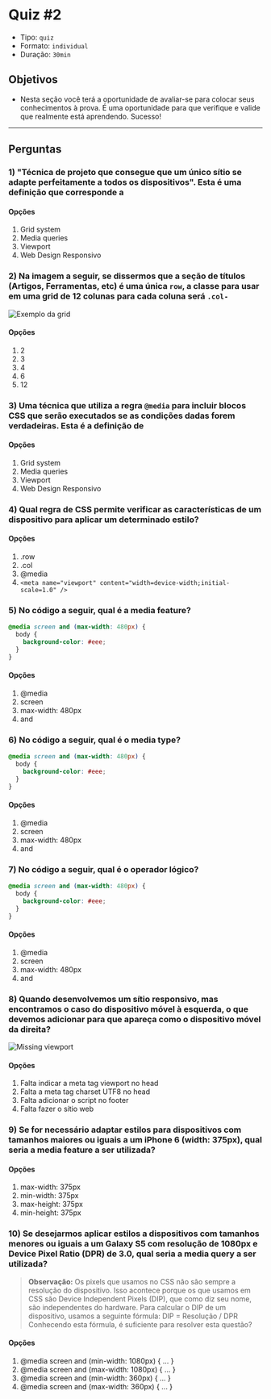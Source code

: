 # Quiz #2

- Tipo: `quiz`
- Formato: `individual`
- Duração: `30min`

## Objetivos

- Nesta seção você terá a oportunidade de avaliar-se para colocar seus
  conhecimentos à prova. É uma oportunidade para que verifique e valide que
  realmente está aprendendo. Sucesso!

***

## Perguntas

### 1) "Técnica de projeto que consegue que um único sítio se adapte perfeitamente a todos os dispositivos". Esta é uma definição que corresponde a

#### Opções

1. Grid system
2. Media queries
3. Viewport
4. Web Design Responsivo

<solution style="display:none;">4</solution>

### 2) Na imagem a seguir, se dissermos que a seção de títulos (Artigos, Ferramentas, etc) é uma única `row`, a classe para usar em uma grid de 12 colunas para cada coluna será `.col-`

![Exemplo da
*grid*](https://cdn.tutsplus.com/webdesign/uploads/2013/08/grids-1.jpg)

#### Opções

1. 2
2. 3
3. 4
4. 6
5. 12

<solution style="display:none;">1</solution>

### 3) Uma técnica que utiliza a regra `@media` para incluir blocos CSS que serão executados se as condições dadas forem verdadeiras. Esta é a definição de

#### Opções

1. Grid system
2. Media queries
3. Viewport
4. Web Design Responsivo

<solution style="display:none;">2</solution>

### 4) Qual regra de CSS permite verificar as características de um dispositivo para aplicar um determinado estilo?

#### Opções

1. .row
2. .col
3. @media
4. `<meta name="viewport" content="width=device-width;initial-scale=1.0" />`

<solution style="display:none;">3</solution>

### 5) No código a seguir, qual é a media feature?

```css
@media screen and (max-width: 480px) {
  body {
    background-color: #eee;
  }
}
```

#### Opções

1. @media
2. screen
3. max-width: 480px
4. and

<solution style="display:none;">3</solution>

### 6) No código a seguir, qual é o media type?

```css
@media screen and (max-width: 480px) {
  body {
    background-color: #eee;
  }
}
```

#### Opções

1. @media
2. screen
3. max-width: 480px
4. and

<solution style="display:none;">2</solution>

### 7) No código a seguir, qual é o operador lógico?

```css
@media screen and (max-width: 480px) {
  body {
    background-color: #eee;
  }
}
```

#### Opções

1. @media
2. screen
3. max-width: 480px
4. and

<solution style="display:none;">4</solution>

### 8) Quando desenvolvemos um sítio responsivo, mas encontramos o caso do dispositivo móvel à esquerda, o que devemos adicionar para que apareça como o dispositivo móvel da direita?

![Missing
viewport](https://developers.google.com/search/mobile-sites/imgs/mobile-seo/viewport.png)

#### Opções

1. Falta indicar a meta tag viewport no head
2. Falta a meta tag charset UTF8 no head
3. Falta adicionar o script no footer
4. Falta fazer o sítio web

<solution style="display:none;">1</solution>

### 9) Se for necessário adaptar estilos para dispositivos com tamanhos maiores ou iguais a um iPhone 6 (width: 375px), qual seria a media feature a ser utilizada?

#### Opções

1. max-width: 375px
2. min-width: 375px
3. max-height: 375px
4. min-height: 375px

<solution style="display:none;">2</solution>

### 10) Se desejarmos aplicar estilos a dispositivos com tamanhos menores ou iguais a um Galaxy S5 com resolução de 1080px e Device Pixel Ratio (DPR) de 3.0, qual seria a media query a ser utilizada?

> **Observação:** Os pixels que usamos no CSS não são sempre a resolução do
> dispositivo. Isso acontece porque os que usamos em CSS são Device Independent
> Pixels (DIP), que como diz seu nome, são independentes do hardware. Para
> calcular o DIP de um dispositivo, usamos a seguinte fórmula:
> DIP = Resolução / DPR
> Conhecendo esta fórmula, é suficiente para resolver esta questão?

#### Opções

1. @media screen and (min-width: 1080px) { ... }
2. @media screen and (max-width: 1080px) { ... }
3. @media screen and (min-width: 360px) { ... }
4. @media screen and (max-width: 360px) { ... }

<solution style="display:none;">4</solution>
